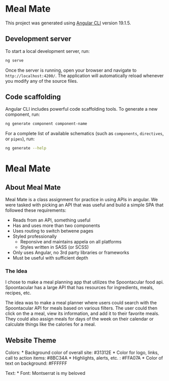 # Meal Mate

This project was generated using [Angular CLI](https://github.com/angular/angular-cli) version 19.1.5.

## Development server

To start a local development server, run:

```bash
ng serve
```

Once the server is running, open your browser and navigate to `http://localhost:4200/`. The application will automatically reload whenever you modify any of the source files.

## Code scaffolding

Angular CLI includes powerful code scaffolding tools. To generate a new component, run:

```bash
ng generate component component-name
```

For a complete list of available schematics (such as `components`, `directives`, or `pipes`), run:

```bash
ng generate --help
```


# Meal Mate

## About Meal Mate

Meal Mate is a class assignment for practice in using APIs in angular. We were tasked with picking an API that was useful and build a simple SPA that followed these requirements:

* Reads from an API, something useful
* Has and uses more than two components
* Uses routing to switch betwene pages
* Styled professionally 
    * Reponsive and maintains appela on all platforms
    * Styles written in SASS (or SCSS)
* Only uses Angular, no 3rd party libraries or frameworks
* Must be useful with sufficient depth

### The Idea
I chose to make a meal planning app that utilizes the Spoontacular food api. Spoontacular has a large API that has resources for ingredients, meals, recipes, etc. 

The idea was to make a meal planner where users could search with the Spoontacular API for meals based on various filters. The user could then click on the a meal, view its information, and add it to their favorite meals. They could also assign meals for days of the week on their calendar or calculate things like the calories for a meal. 

## Website Theme
Colors: 
    * Background color of overall site: #31312E
    * Color for logo, links, call to action items: #8BC34A
    * Highlights, alerts, etc. : #FFA07A
    * Color of text on background: #FFFFFF

Text:
    * Font: Montserrat is my beloved